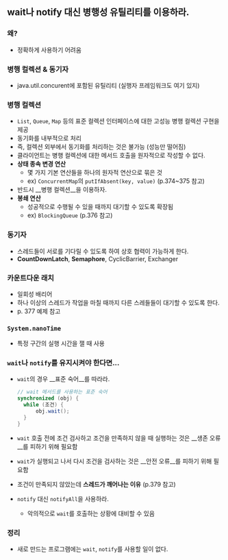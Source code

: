 ## wait나 notify 대신 병행성 유틸리티를 이용하라.

### 왜?

- 정확하게 사용하기 어려움

### 병행 컬렉션 & 동기자

- java.util.concurent에 포함된 유틸리티 (실행자 프레임워크도 여기 있지)

### 병행 컬렉션

- `List`, `Queue`, `Map` 등의 표준 컬렉션 인터페이스에 대한 고성능 병행 컬렉션 구현을 제공
- 동기화를 내부적으로 처리
- 즉, 컬렉션 외부에서 동기화를 처리하는 것은 불가능 (성능만 떨어짐)
- 클라이언트는 병행 컬렉션에 대한 메서드 호출을 원자적으로 작성할 수 없다.
- __상태 종속 변경 연산__
  - 몇 가지 기본 연산들을 하나의 원자적 연산으로 묶은 것
  - ex) `ConcurrentMap`의 `putIfAbsent(key, value)` (p.374~375 참고)
- 반드시 __병행 컬렉션__을 이용하자.
- __봉쇄 연산__
  - 성공적으로 수행될 수 있을 때까지 대기할 수 있도록 확장됨
  - ex) `BlockingQueue` (p.376 참고)

###  동기자

- 스레드들이 서로를 기다릴 수 있도록 하여 상호 협력이 가능하게 한다.
- __CountDownLatch__, __Semaphore__, CyclicBarrier, Exchanger

### 카운트다운 래치

- 일회성 배리어
- 하나 이상의 스레드가 작업을 마칠 때까지 다른 스레들들이 대기할 수 있도록 한다.
- p. 377 예제 참고

### `System.nanoTime`

- 특정 구간의 실행 시간을 잴 때 사용

### `wait`나 `notify`를 유지시켜야 한다면...

- `wait`의 경우 __표준 숙어__를 따라라.

  ```java
  // wait 메서드를 사용하는 표준 숙어
  synchronized (obj) {
  	while (조건) {
      	obj.wait();
  	}
  }
  ```

- `wait` 호출 전에 조건 검사하고 조건을 만족하지 않을 때 실행하는 것은 __생존 오류__를 피하기 위해 필요함

- `wait`가 실행되고 나서 다시 조건을 검사하는 것은 __안전 오류__를 피하기 위해 필요함

- 조건이 만족되지 않았는데 __스레드가 깨어나는 이유__ (p.379 참고)

- `notify` 대신 `notifyAll`을 사용하라.

  - 악의적으로 `wait`를 호출하는 상황에 대비할 수 있음

### 정리

- 새로 만드는 프로그램에는 `wait`, `notify`를 사용할 일이 없다.